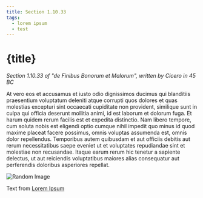 ```yaml
---
title: Section 1.10.33
tags:
  - lorem ipsum
  - test
---
```


<script>
  import Image from "$lib/Image.svelte";
</script>

# {title}

_Section 1.10.33 of "de Finibus Bonorum et Malorum", written by Cicero in 45 BC_

At vero eos et accusamus et iusto odio dignissimos ducimus qui blanditiis praesentium voluptatum deleniti atque corrupti quos dolores et quas molestias excepturi sint occaecati cupiditate non provident, similique sunt in culpa qui officia deserunt mollitia animi, id est laborum et dolorum fuga. Et harum quidem rerum facilis est et expedita distinctio. Nam libero tempore, cum soluta nobis est eligendi optio cumque nihil impedit quo minus id quod maxime placeat facere possimus, omnis voluptas assumenda est, omnis dolor repellendus. Temporibus autem quibusdam et aut officiis debitis aut rerum necessitatibus saepe eveniet ut et voluptates repudiandae sint et molestiae non recusandae. Itaque earum rerum hic tenetur a sapiente delectus, ut aut reiciendis voluptatibus maiores alias consequatur aut perferendis doloribus asperiores repellat.

<Image imageJPG="https://source.unsplash.com/random/800x600"  alt="Random Image" caption="Random foto from Unsplash"/>

Text from [Lorem Ipsum](https://www.lipsum.com/)
